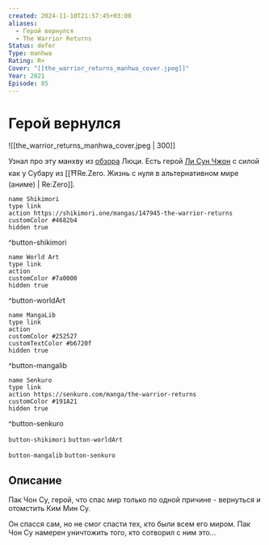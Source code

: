 ```yaml
---
created: 2024-11-10T21:57:45+03:00
aliases:
  - Герой вернулся
  - The Warrior Returns
Status: defer
Type: manhwa
Rating: R+
Cover: "[[the_warrior_returns_manhwa_cover.jpeg]]"
Year: 2021
Episode: 85
---
```


# Герой вернулся

![[the_warrior_returns_manhwa_cover.jpeg | 300]]

Узнал про эту манхву из [обзора](https://youtu.be/pLnJ62c4zNA?si=1U9FUotEgT0F3frS) Люци. Есть герой [Ли Сун Чжон](https://shikimori.one/characters/228776-seongjun-lee) с силой как у Субару из [[⛩️Re.Zero. Жизнь с нуля в альтернативном мире (аниме) | Re:Zero]].

```button
name Shikimori
type link
action https://shikimori.one/mangas/147945-the-warrior-returns
customColor #4682b4
hidden true
```
^button-shikimori

```button
name World Art
type link
action 
customColor #7a0000
hidden true
```
^button-worldArt

```button
name MangaLib
type link
action 
customColor #252527
customTextColor #b6720f
hidden true
```
^button-mangalib

```button
name Senkuro
type link
action https://senkuro.com/manga/the-warrior-returns
customColor #191A21
hidden true
```
^button-senkuro



`button-shikimori` `button-worldArt`

`button-mangalib` `button-senkuro`

## Описание

Пак Чон Су, герой, что спас мир только по одной причине - вернуться и отомстить Ким Мин Су.

Он спасся сам, но не смог спасти тех, кто были всем его миром. Пак Чон Су намерен уничтожить того, кто сотворил с ним это...
